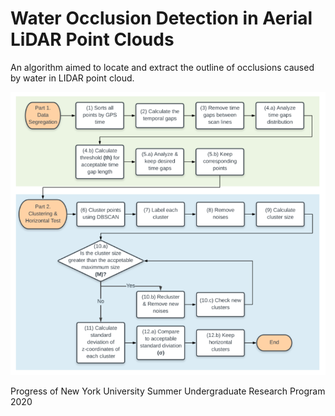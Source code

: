 # Water Occlusion Detection in Aerial LiDAR Point Clouds
An algorithm aimed to locate and extract the outline of occlusions caused by water in LIDAR point cloud.

![Algorithm_Flowchart](https://github.com/WAngieZhao/Water-Occlusion-Detection-in-Aerial-LiDAR-Point-Clouds/blob/main/Algorithm_Flowchart.png)

Progress of New York University Summer Undergraduate Research Program 2020

